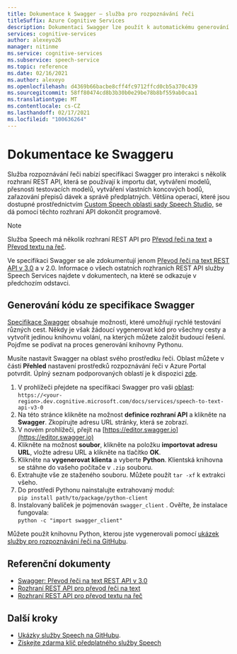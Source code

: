 ```yaml
---
title: Dokumentace k Swagger – služba pro rozpoznávání řeči
titleSuffix: Azure Cognitive Services
description: Dokumentaci Swagger lze použít k automatickému generování sad SDK pro řadu programovacích jazyků. Swagger podporuje všechny operace v naší službě.
services: cognitive-services
author: alexeyo26
manager: nitinme
ms.service: cognitive-services
ms.subservice: speech-service
ms.topic: reference
ms.date: 02/16/2021
ms.author: alexeyo
ms.openlocfilehash: d4369b66bacbe8cff4fc9712ffcd0cb5a370c439
ms.sourcegitcommit: 58ff80474cd8b3b30b0e29be78b8bf559ab0caa1
ms.translationtype: MT
ms.contentlocale: cs-CZ
ms.lasthandoff: 02/17/2021
ms.locfileid: "100636264"
---
```

# <a name="swagger-documentation"></a>Dokumentace ke Swaggeru

Služba rozpoznávání řeči nabízí specifikaci Swagger pro interakci s několik rozhraní REST API, která se používají k importu dat, vytváření modelů, přesnosti testovacích modelů, vytváření vlastních koncových bodů, zařazování přepisů dávek a správě předplatných. Většina operací, které jsou dostupné prostřednictvím [Custom Speech oblasti sady Speech Studio,](https://aka.ms/customspeech) se dá pomocí těchto rozhraní API dokončit programově.

> [!NOTE]
> Služba Speech má několik rozhraní REST API pro [Převod řeči na text](rest-speech-to-text.md) a [Převod textu na řeč](rest-text-to-speech.md).  
>
> Ve specifikaci Swagger se ale zdokumentují jenom [Převod řeči na text REST API v 3.0](rest-speech-to-text.md#speech-to-text-rest-api-v30) a v 2.0. Informace o všech ostatních rozhraních REST API služby Speech Services najdete v dokumentech, na které se odkazuje v předchozím odstavci.

## <a name="generating-code-from-the-swagger-specification"></a>Generování kódu ze specifikace Swagger

[Specifikace Swagger](https://westus.dev.cognitive.microsoft.com/docs/services/speech-to-text-api-v3-0) obsahuje možnosti, které umožňují rychlé testování různých cest. Někdy je však žádoucí vygenerovat kód pro všechny cesty a vytvořit jedinou knihovnu volání, na kterých můžete založit budoucí řešení. Pojďme se podívat na proces generování knihovny Pythonu.

Musíte nastavit Swagger na oblast svého prostředku řeči. Oblast můžete v části **Přehled** nastavení prostředků rozpoznávání řeči v Azure Portal potvrdit. Úplný seznam podporovaných oblastí je k dispozici [zde](regions.md#speech-to-text).

1. V prohlížeči přejdete na specifikaci Swagger pro vaši [oblast](regions.md#speech-to-text):  
       `https://<your-region>.dev.cognitive.microsoft.com/docs/services/speech-to-text-api-v3-0`
1. Na této stránce klikněte na možnost **definice rozhraní API** a klikněte na **Swagger**. Zkopírujte adresu URL stránky, která se zobrazí.
1. V novém prohlížeči, přejít na [https://editor.swagger.io](https://editor.swagger.io)
1. Klikněte na možnost **soubor**, klikněte na položku **importovat adresu URL**, vložte adresu URL a klikněte na tlačítko **OK**.
1. Klikněte na **vygenerovat klienta** a vyberte **Python**. Klientská knihovna se stáhne do vašeho počítače v `.zip` souboru.
1. Extrahujte vše ze staženého souboru. Můžete použít `tar -xf` k extrakci všeho.
1. Do prostředí Pythonu nainstalujte extrahovaný modul:  
      `pip install path/to/package/python-client`
1. Instalovaný balíček je pojmenován `swagger_client` . Ověřte, že instalace fungovala:  
       `python -c "import swagger_client"`

Můžete použít knihovnu Python, kterou jste vygenerovali pomocí [ukázek služby pro rozpoznávání řeči na GitHubu](https://aka.ms/csspeech/samples).

## <a name="reference-documents"></a>Referenční dokumenty

* [Swagger: Převod řeči na text REST API v 3.0](https://westus.dev.cognitive.microsoft.com/docs/services/speech-to-text-api-v3-0)
* [Rozhraní REST API pro převod řeči na text](rest-speech-to-text.md)
* [Rozhraní REST API pro převod textu na řeč](rest-text-to-speech.md)

## <a name="next-steps"></a>Další kroky

* [Ukázky služby Speech na GitHubu](https://aka.ms/csspeech/samples).
* [Získejte zdarma klíč předplatného služby Speech](overview.md#try-the-speech-service-for-free)
